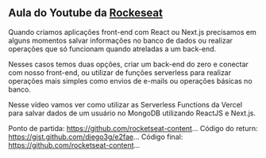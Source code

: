 ## Aula do Youtube da [Rockeseat](https://www.youtube.com/watch?v=Cz55Jmhfw84)

Quando criamos aplicações front-end com React ou Next.js precisamos em alguns momentos salvar informações no banco de dados ou realizar operações que só funcionam quando atreladas a um back-end.

Nesses casos temos duas opções, criar um back-end do zero e conectar com nosso front-end, ou utilizar de funções serverless para realizar operações mais simples como envios de e-mails ou operações básicas no banco.

Nesse vídeo vamos ver como utilizar as Serverless Functions da Vercel para salvar dados de um usuário no MongoDB utilizando ReactJS e Next.js.

Ponto de partida: https://github.com/rocketseat-content...
Código do return: https://gist.github.com/diego3g/e2fae...
Código final: https://github.com/rocketseat-content...
